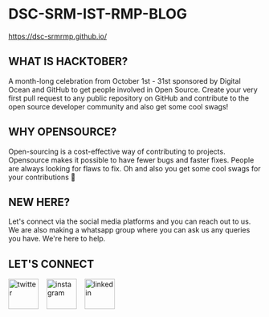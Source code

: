 # DSC-SRM-IST-RMP-BLOG
https://dsc-srmrmp.github.io/

## WHAT IS HACKTOBER?
A month-long celebration from October 1st - 31st sponsored by Digital Ocean and GitHub to get people involved in Open Source. Create your very first pull request to any public repository on GitHub and contribute to the open source developer community and also get some cool swags!

## WHY OPENSOURCE?
Open-sourcing is a cost-effective way of contributing to projects. Opensource makes it possible to have fewer bugs and faster fixes. People are always looking for flaws to fix. Oh and also you get some cool swags for your contributions 👀

## NEW HERE?
Let's connect via the social media platforms and you can reach out to us. We are also making a whatsapp group where you can ask us any queries you have. We're here to help.
## LET'S CONNECT
<p align = "left">
<a href="https://twitter.com/dscsrmramapuram" target="_blank"><img align="center" src="https://cdn.jsdelivr.net/npm/simple-icons@3.0.1/icons/twitter.svg" alt="twitter" height="60" width="60" /></a> &nbsp;&nbsp;
<a href="https://www.instagram.com/dscsrm.rmp/" target="_blank"><img align="center" src="https://cdn.jsdelivr.net/npm/simple-icons@3.0.1/icons/instagram.svg" alt="instagram" height="60" width="60" /></a> &nbsp;&nbsp;
<a href="https://www.linkedin.com/in/dsc-srm-ramapuram/" target="_blank"><img align="center" src="https://cdn.jsdelivr.net/npm/simple-icons@3.0.1/icons/linkedin.svg" alt="linkedin" height="60" width="60" /></a> &nbsp;&nbsp;
